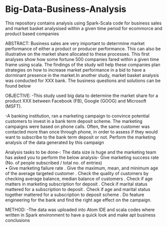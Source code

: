 # Big-Data-Business-Analysis
This repository contains analysis using Spark-Scala code for business sales and market basket analysised within a given time period for ecommorce and product based companies

ABSTRACT:
Business sales are very important to deterrmine market performance of either a product or producer performance. This can also be illustrative on the market share allocated to these processes. This first analyses show how some fortune 500 companies fared within a given time frame using scala. The findings of the study will help these companies plan strategies on how to increase market performance in a bid to have a dorminant presence in the market.In another study, market basket analysis was conducted for XXX bank. The business questions and solutions can be found below

OBJECTIVE:
-This study used big data to determine the market share for a product XXX between Facebook (FB), Google (GOOG) and Microsoft (MSFT).

-A banking institution, ran a marketing campaign to convince potential customers to invest in a bank term deposit scheme. 
The marketing campaigns were based on phone calls. Often, the same customer was contacted more than once through phone, in order to assess if they would want to subscribe to the bank term deposit or not. Perform the marketing analysis of the data generated by this campaign

Analysis tasks to be done-:
The data size is huge and the marketing team has asked you to perform the below analysis-
Give marketing success rate (No. of people subscribed / total no. of entries)   
 •	Give marketing failure rate
 .	Give the maximum, mean, and minimum age of the average targeted customer
 .	Check the quality of customers by checking average balance, median balance of customers
 .	Check if age matters in marketing subscription for deposit
 .	Check if marital status mattered for a subscription to deposit
 .	Check if age and marital status together mattered for a subscription to deposit scheme
 .	Do feature engineering for the bank and find the right age effect on the campaign.



METHOD:
-The data was uploaded into Atom IDE and scala codes where written in Spark environment to have a quick look and make apt business conclusions


